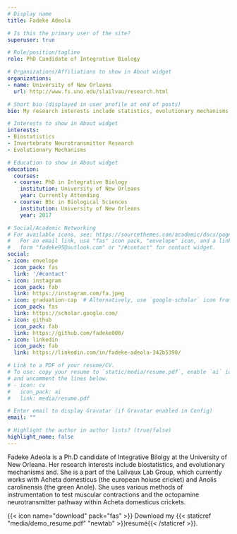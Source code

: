 ```yaml
---
# Display name
title: Fadeke Adeola

# Is this the primary user of the site?
superuser: true

# Role/position/tagline
role: PhD Candidate of Integrative Biology 

# Organizations/Affiliations to show in About widget
organizations:
- name: University of New Orleans 
  url: http://www.fs.uno.edu/slailvau/research.html

# Short bio (displayed in user profile at end of posts)
bio: My research interests include statistics, evolutionary mechanisms, mating strategies, invertebrate neurotransmitter research, sound production and programing.

# Interests to show in About widget
interests:
- Biostatistics
- Invertebrate Neurotransmitter Research
- Evolutionary Mechanisms

# Education to show in About widget
education:
  courses:
  - course: PhD in Integrative Biology 
    institution: University of New Orleans
    year: Currently Attending
  - course: BSc in Biological Sciences
    institution: University of New Orleans
    year: 2017

# Social/Academic Networking
# For available icons, see: https://sourcethemes.com/academic/docs/page-builder/#icons
#   For an email link, use "fas" icon pack, "envelope" icon, and a link in the
#   form "fadeke95@outlook.com" or "/#contact" for contact widget.
social:
- icon: envelope
  icon_pack: fas
  link: '/#contact'
- icon: instagram
  icon_pack: fab
  link: https://instagram.com/fa.jpeg
- icon: graduation-cap  # Alternatively, use `google-scholar` icon from `ai` icon pack
  icon_pack: fas
  link: https://scholar.google.com/
- icon: github
  icon_pack: fab
  link: https://github.com/fadeke000/
- icon: linkedin
  icon_pack: fab
  link: https://linkedin.com/in/fadeke-adeola-342b5398/

# Link to a PDF of your resume/CV.
# To use: copy your resume to `static/media/resume.pdf`, enable `ai` icons in `params.toml`, 
# and uncomment the lines below.
# - icon: cv
#   icon_pack: ai
#   link: media/resume.pdf

# Enter email to display Gravatar (if Gravatar enabled in Config)
email: ""

# Highlight the author in author lists? (true/false)
highlight_name: false
---
```


Fadeke Adeola is a Ph.D candidate of Integrative Bilolgy at the University of New Orleana. Her research interests include biostatistics, and evolutionary mechanisms and. She is a part of the Lailvaux Lab Group, which currently works with Acheta domesticus (the european hoiuse cricket) and Anolis carolinensis (the green Anole). She uses various methods of instrumentation to test muscular contractions and the octopamine neurotransmitter pathway within Acheta domesticus crickets. 


{{< icon name="download" pack="fas" >}} Download my {{< staticref "media/demo_resume.pdf" "newtab" >}}resumé{{< /staticref >}}.
